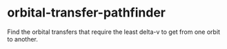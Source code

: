 # orbital-transfer-pathfinder
Find the orbital transfers that require the least delta-v to get from one orbit to another.
